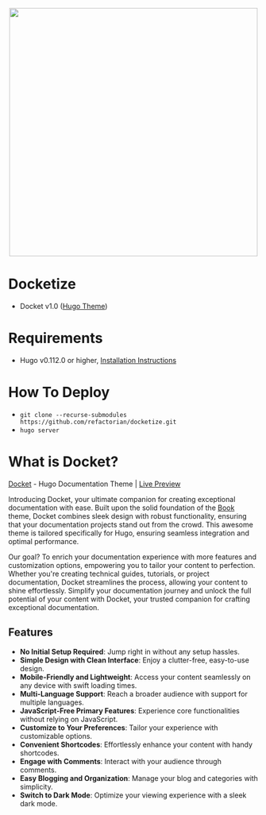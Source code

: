 <p align="center"><img src="https://gohugo.io/images/hugo-logo-wide.svg" width="500"></p>

# Docketize
- Docket v1.0 ([Hugo Theme](https://github.com/refactorian/docket))

# Requirements
- Hugo v0.112.0 or higher, [Installation Instructions](https://gohugo.io/installation/)

# How To Deploy
- `git clone --recurse-submodules https://github.com/refactorian/docketize.git`
- `hugo server`

# What is Docket?
[Docket](https://github.com/refactorian/docket) - Hugo Documentation Theme | [Live Preview](https://refactorian.github.io/docket)

Introducing Docket, your ultimate companion for creating exceptional documentation with ease. Built upon the solid foundation of the [Book](https://github.com/alex-shpak/hugo-book) theme, Docket combines sleek design with robust functionality, ensuring that your documentation projects stand out from the crowd. This awesome theme is tailored specifically for Hugo, ensuring seamless integration and optimal performance.

Our goal? To enrich your documentation experience with more features and customization options, empowering you to tailor your content to perfection. Whether you're creating technical guides, tutorials, or project documentation, Docket streamlines the process, allowing your content to shine effortlessly. Simplify your documentation journey and unlock the full potential of your content with Docket, your trusted companion for crafting exceptional documentation.

## Features

- **No Initial Setup Required**: Jump right in without any setup hassles.
- **Simple Design with Clean Interface**: Enjoy a clutter-free, easy-to-use design.
- **Mobile-Friendly and Lightweight**: Access your content seamlessly on any device with swift loading times.
- **Multi-Language Support**: Reach a broader audience with support for multiple languages.
- **JavaScript-Free Primary Features**: Experience core functionalities without relying on JavaScript.
- **Customize to Your Preferences**: Tailor your experience with customizable options.
- **Convenient Shortcodes**: Effortlessly enhance your content with handy shortcodes.
- **Engage with Comments**: Interact with your audience through comments.
- **Easy Blogging and Organization**: Manage your blog and categories with simplicity.
- **Switch to Dark Mode**: Optimize your viewing experience with a sleek dark mode.
